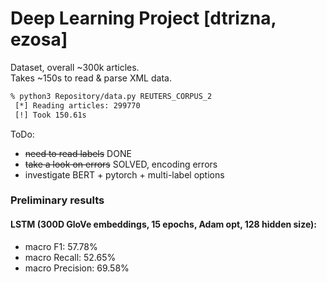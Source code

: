 # Deep Learning Project [dtrizna, ezosa]

Dataset, overall ~300k articles.  
Takes ~150s to read & parse XML data.

```bash
% python3 Repository/data.py REUTERS_CORPUS_2
 [*] Reading articles: 299770
 [!] Took 150.61s
```

ToDo:

- ~~need to read labels~~ DONE
- ~~take a look on errors~~ SOLVED, encoding errors
- investigate BERT + pytorch + multi-label options

### Preliminary results 

#### LSTM (300D GloVe embeddings, 15 epochs, Adam opt, 128 hidden size):
 - macro F1: 57.78%
 - macro Recall: 52.65%
 - macro Precision: 69.58%
